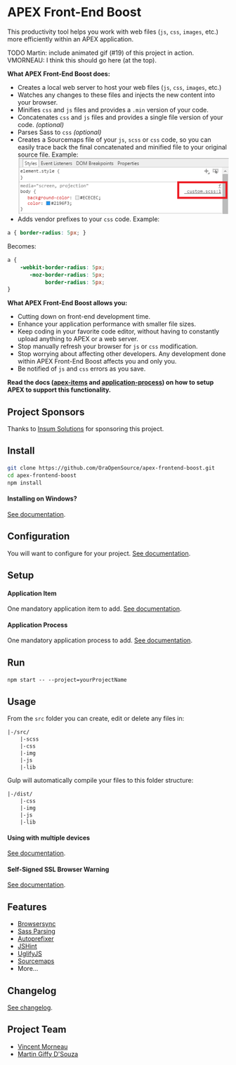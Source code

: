 # APEX Front-End Boost
This productivity tool helps you work with web files (`js`, `css`, `images`, etc.) more efficiently within an APEX application.

TODO Martin: include animated gif (#19) of this project in action. VMORNEAU: I think this should go here (at the top).

**What APEX Front-End Boost does:**
- Creates a local web server to host your web files (`js`, `css`, `images`, etc.)
- Watches any changes to these files and injects the new content into your browser.
- Minifies `css` and `js` files and provides a `.min` version of your code.
- Concatenates `css` and `js` files and provides a single file version of your code. *(optional)*
- Parses Sass to `css` *(optional)*
- Creates a Sourcemaps file of your `js`, `scss` or `css` code, so you can easily trace back the final concatenated and minified file to your original source file. Example:
![](docs/sourcemaps.png)
- Adds vendor prefixes to your `css` code. Example:  
```css
a { border-radius: 5px; }
```
Becomes:  
```css
a {
    -webkit-border-radius: 5px;
       -moz-border-radius: 5px;
            border-radius: 5px;
}
```

**What APEX Front-End Boost allows you:**
- Cutting down on front-end development time.
- Enhance your application performance with smaller file sizes.
- Keep coding in your favorite code editor, without having to constantly upload anything to APEX or a web server.
- Stop manually refresh your browser for `js` or `css` modification.
- Stop worrying about affecting other developers. Any development done within APEX Front-End Boost affects you and only you.
- Be notified of `js` and `css` errors as you save.

**Read the docs ([apex-items](docs/application-item.md) and [application-process](docs/application-process.md)) on how to setup APEX to support this functionality.**

## Project Sponsors
Thanks to [Insum Solutions](http://insum.ca/) for sponsoring this project.

## Install
```bash
git clone https://github.com/OraOpenSource/apex-frontend-boost.git
cd apex-frontend-boost
npm install
```

#### Installing on Windows?
[See documentation](/docs/windows.md).

## Configuration
You will want to configure for your project. [See documentation](/docs/config.json.md).

## Setup
#### Application Item
One mandatory application item to add. [See documentation](/docs/application-item.md).

#### Application Process
One mandatory application process to add. [See documentation](/docs/application-process.md).

## Run
`npm start -- --project=yourProjectName`

## Usage
From the `src` folder you can create, edit or delete any files in:
```
|-/src/
	|-scss
    |-css
    |-img
    |-js
    |-lib
```

Gulp will automatically compile your files to this folder structure:
```
|-/dist/
    |-css
    |-img
    |-js
    |-lib
```

#### Using with multiple devices
[See documentation](/docs/multiple-devices.md).

#### Self-Signed SSL Browser Warning
[See documentation](/docs/ssl-warning.md).

## Features
- [Browsersync](http://www.browsersync.io/)
- [Sass Parsing](http://sass-lang.com/)
- [Autoprefixer](https://github.com/postcss/autoprefixer)
- [JSHint](http://jshint.com/)
- [UglifyJS](https://github.com/terinjokes/gulp-uglify)
- [Sourcemaps](https://www.npmjs.com/package/gulp-sourcemaps)
- More...

## Changelog
[See changelog](changelog.md).

## Project Team
- [Vincent Morneau](https://github.com/vincentmorneau)
- [Martin Giffy D'Souza](https://github.com/martindsouza)
